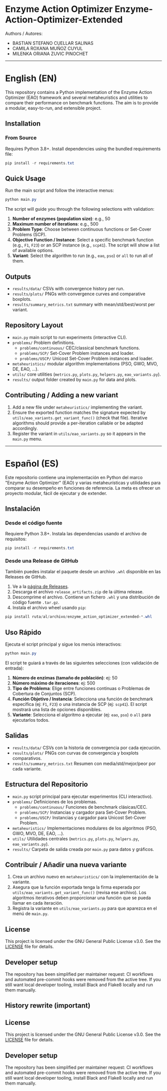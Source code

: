 ﻿# Enzyme Action Optimizer  Enzyme-Action-Optimizer-Extended

<!-- CI and coverage badges removed per maintainer request -->

Authors / Autores:

- BASTIAN STEFANO CUELLAR SALINAS
- CAMILA ROXANA MUÑOZ CUYUL
- MILENKA ORIANA ZUVIC PINOCHET

---

English (EN)
==============

This repository contains a Python implementation of the Enzyme Action Optimizer (EAO) framework and several metaheuristics and utilities to compare their performance on benchmark functions. The aim is to provide a modular, easy-to-run, and extensible project.

## Installation

### From Source
Requires Python 3.8+. Install dependencies using the bundled requirements file:

```powershell
pip install -r requirements.txt
```

## Quick Usage

Run the main script and follow the interactive menus:

```powershell
python main.py
```

The script will guide you through the following selections with validation:

1.  **Number of enzymes (population size)**: e.g., 50
2.  **Maximum number of iterations**: e.g., 500
3.  **Problem Type**: Choose between continuous functions or Set-Cover Problems (SCP).
4.  **Objective Function / Instance**: Select a specific benchmark function (e.g., `F1`, `F23`) or an SCP instance (e.g., `scp41`). The script will show a list of available options.
5.  **Variant**: Select the algorithm to run (e.g., `eao`, `pso`) or `all` to run all of them.

## Outputs

- `results/data/`  CSVs with convergence history per run.
- `results/plots/`  PNGs with convergence curves and comparative boxplots.
- `results/summary_metrics.txt`  summary with mean/std/best/worst per variant.

## Repository Layout

- `main.py`  main script to run experiments (interactive CLI).
- `problems/`  Problem definitions.
  - `problems/continuous/`  CEC/classical benchmark functions.
  - `problems/SCP/`  Set-Cover Problem instances and loader.
  - `problems/USCP/`  Unicost Set-Cover Problem instances and loader.
- `metaheuristics/`  modular algorithm implementations (PSO, GWO, MVO, DE, EAO, ...).
- `utils/`  core utilities (`metrics.py`, `plots.py`, `helpers.py`, `eao_variants.py`).
- `results/`  output folder created by `main.py` for data and plots.

## Contributing / Adding a new variant

1. Add a new file under `metaheuristics/` implementing the variant.
2. Ensure the exported function matches the signature expected by `utils/eao_variants.get_variant_func()` (check that file). Iterative algorithms should provide a per-iteration callable or be adapted accordingly.
3. Register the variant in `utils/eao_variants.py` so it appears in the `main.py` menu.

---

Español (ES)
============

Este repositorio contiene una implementación en Python del marco "Enzyme Action Optimizer" (EAO) y varias metaheurísticas y utilidades para comparar su desempeño en funciones de referencia. La meta es ofrecer un proyecto modular, fácil de ejecutar y de extender.

## Instalación

### Desde el código fuente
Requiere Python 3.8+. Instala las dependencias usando el archivo de requisitos:

```powershell
pip install -r requirements.txt
```

### Desde una Release de GitHub
También puedes instalar el paquete desde un archivo `.whl` disponible en las Releases de GitHub.

1.  Ve a la [página de Releases](https://github.com/bastian-cuellar-s/Enzyme-Action-Optimizer-Extended/releases).
2.  Descarga el archivo `release_artifacts.zip` de la última release.
3.  Descomprime el archivo. Contiene un fichero `.whl` y una distribución de código fuente `.tar.gz`.
4.  Instala el archivo wheel usando `pip`:

```powershell
pip install ruta/al/archivo/enzyme_action_optimizer_extended-*.whl
```

## Uso Rápido

Ejecuta el script principal y sigue los menús interactivos:

```powershell
python main.py
```

El script te guiará a través de las siguientes selecciones (con validación de entrada):

1.  **Número de enzimas (tamaño de población)**: ej: 50
2.  **Número máximo de iteraciones**: ej: 500
3.  **Tipo de Problema**: Elige entre funciones continuas o Problemas de Cobertura de Conjuntos (SCP).
4.  **Función Objetivo / Instancia**: Selecciona una función de benchmark específica (ej: `F1`, `F23`) o una instancia de SCP (ej: `scp41`). El script mostrará una lista de opciones disponibles.
5.  **Variante**: Selecciona el algoritmo a ejecutar (ej: `eao`, `pso`) o `all` para ejecutarlos todos.

## Salidas

- `results/data/`  CSVs con la historia de convergencia por cada ejecución.
- `results/plots/`  PNGs con curvas de convergencia y boxplots comparativos.
- `results/summary_metrics.txt`  Resumen con media/std/mejor/peor por cada variante.

## Estructura del Repositorio

- `main.py`  script principal para ejecutar experimentos (CLI interactivo).
- `problems/`  Definiciones de los problemas.
  - `problems/continuous/`  Funciones de benchmark clásicas/CEC.
  - `problems/SCP/`  Instancias y cargador para Set-Cover Problem.
  - `problems/USCP/`  Instancias y cargador para Unicost Set-Cover Problem.
- `metaheuristics/`  Implementaciones modulares de los algoritmos (PSO, GWO, MVO, DE, EAO, ...).
- `utils/`  Utilidades centrales (`metrics.py`, `plots.py`, `helpers.py`, `eao_variants.py`).
- `results/`  Carpeta de salida creada por `main.py` para datos y gráficos.

## Contribuir / Añadir una nueva variante

1. Crea un archivo nuevo en `metaheuristics/` con la implementación de la variante.
2. Asegura que la función exportada tenga la firma esperada por `utils/eao_variants.get_variant_func()` (revisa ese archivo). Los algoritmos iterativos deben proporcionar una función que se pueda llamar en cada iteración.
3. Registra la variante en `utils/eao_variants.py` para que aparezca en el menú de `main.py`.

## License

This project is licensed under the GNU General Public License v3.0. See the [LICENSE](LICENSE) file for details.

## Developer setup

The repository has been simplified per maintainer request: CI workflows and automated pre-commit hooks were removed from the active tree. If you still want local developer tooling, install Black and Flake8 locally and run them manually.

## History rewrite (important)
## License

This project is licensed under the GNU General Public License v3.0. See the [LICENSE](LICENSE) file for details.

## Developer setup

The repository has been simplified per maintainer request: CI workflows and automated pre-commit hooks were removed from the active tree. If you still want local developer tooling, install Black and Flake8 locally and run them manually.

